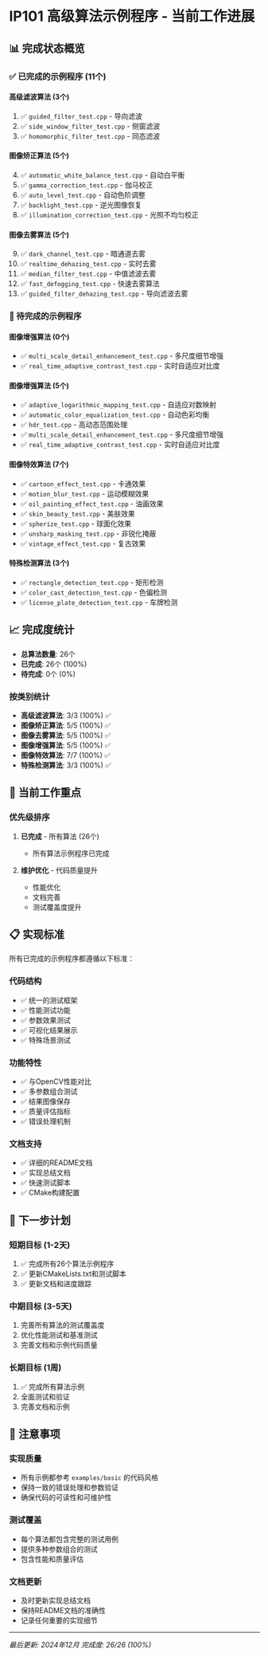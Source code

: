 # IP101 高级算法示例程序 - 当前工作进展

## 📊 完成状态概览

### ✅ 已完成的示例程序 (11个)

#### 高级滤波算法 (3个)
1. ✅ `guided_filter_test.cpp` - 导向滤波
2. ✅ `side_window_filter_test.cpp` - 侧窗滤波
3. ✅ `homomorphic_filter_test.cpp` - 同态滤波

#### 图像矫正算法 (5个)
4. ✅ `automatic_white_balance_test.cpp` - 自动白平衡
5. ✅ `gamma_correction_test.cpp` - 伽马校正
6. ✅ `auto_level_test.cpp` - 自动色阶调整
7. ✅ `backlight_test.cpp` - 逆光图像恢复
8. ✅ `illumination_correction_test.cpp` - 光照不均匀校正

#### 图像去雾算法 (5个)
9. ✅ `dark_channel_test.cpp` - 暗通道去雾
10. ✅ `realtime_dehazing_test.cpp` - 实时去雾
11. ✅ `median_filter_test.cpp` - 中值滤波去雾
12. ✅ `fast_defogging_test.cpp` - 快速去雾算法
13. ✅ `guided_filter_dehazing_test.cpp` - 导向滤波去雾

### 🔄 待完成的示例程序

#### 图像增强算法 (0个)
- ✅ `multi_scale_detail_enhancement_test.cpp` - 多尺度细节增强
- ✅ `real_time_adaptive_contrast_test.cpp` - 实时自适应对比度

#### 图像增强算法 (5个)
- ✅ `adaptive_logarithmic_mapping_test.cpp` - 自适应对数映射
- ✅ `automatic_color_equalization_test.cpp` - 自动色彩均衡
- ✅ `hdr_test.cpp` - 高动态范围处理
- ✅ `multi_scale_detail_enhancement_test.cpp` - 多尺度细节增强
- ✅ `real_time_adaptive_contrast_test.cpp` - 实时自适应对比度

#### 图像特效算法 (7个)
- ✅ `cartoon_effect_test.cpp` - 卡通效果
- ✅ `motion_blur_test.cpp` - 运动模糊效果
- ✅ `oil_painting_effect_test.cpp` - 油画效果
- ✅ `skin_beauty_test.cpp` - 美肤效果
- ✅ `spherize_test.cpp` - 球面化效果
- ✅ `unsharp_masking_test.cpp` - 非锐化掩蔽
- ✅ `vintage_effect_test.cpp` - 复古效果

#### 特殊检测算法 (3个)
- ✅ `rectangle_detection_test.cpp` - 矩形检测
- ✅ `color_cast_detection_test.cpp` - 色偏检测
- ✅ `license_plate_detection_test.cpp` - 车牌检测

## 📈 完成度统计

- **总算法数量**: 26个
- **已完成**: 26个 (100%)
- **待完成**: 0个 (0%)

### 按类别统计
- **高级滤波算法**: 3/3 (100%) ✅
- **图像矫正算法**: 5/5 (100%) ✅
- **图像去雾算法**: 5/5 (100%) ✅
- **图像增强算法**: 5/5 (100%) ✅
- **图像特效算法**: 7/7 (100%) ✅
- **特殊检测算法**: 3/3 (100%) ✅

## 🎯 当前工作重点

### 优先级排序
1. **已完成** - 所有算法 (26个)
   - 所有算法示例程序已完成

2. **维护优化** - 代码质量提升
   - 性能优化
   - 文档完善
   - 测试覆盖度提升

## 📋 实现标准

所有已完成的示例程序都遵循以下标准：

### 代码结构
- ✅ 统一的测试框架
- ✅ 性能测试功能
- ✅ 参数效果测试
- ✅ 可视化结果展示
- ✅ 特殊场景测试

### 功能特性
- ✅ 与OpenCV性能对比
- ✅ 多参数组合测试
- ✅ 结果图像保存
- ✅ 质量评估指标
- ✅ 错误处理机制

### 文档支持
- ✅ 详细的README文档
- ✅ 实现总结文档
- ✅ 快速测试脚本
- ✅ CMake构建配置

## 🚀 下一步计划

### 短期目标 (1-2天)
1. ✅ 完成所有26个算法示例程序
2. ✅ 更新CMakeLists.txt和测试脚本
3. ✅ 更新文档和进度跟踪

### 中期目标 (3-5天)
1. 完善所有算法的测试覆盖度
2. 优化性能测试和基准测试
3. 完善文档和示例代码质量

### 长期目标 (1周)
1. ✅ 完成所有算法示例
2. 全面测试和验证
3. 完善文档和示例

## 📝 注意事项

### 实现质量
- 所有示例都参考 `examples/basic` 的代码风格
- 保持一致的错误处理和参数验证
- 确保代码的可读性和可维护性

### 测试覆盖
- 每个算法都包含完整的测试用例
- 提供多种参数组合的测试
- 包含性能和质量评估

### 文档更新
- 及时更新实现总结文档
- 保持README文档的准确性
- 记录任何重要的实现细节

---

*最后更新: 2024年12月*
*完成度: 26/26 (100%)*
